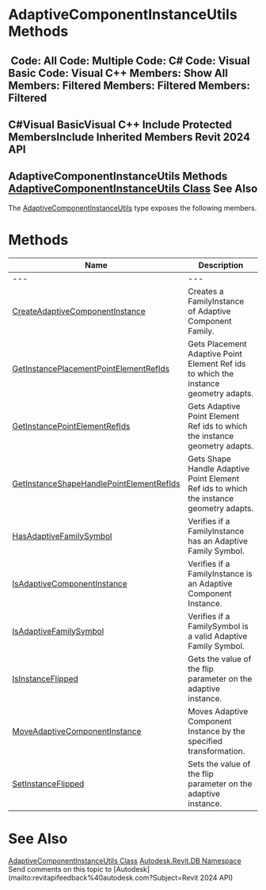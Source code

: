 # AdaptiveComponentInstanceUtils Methods

﻿
 Code: All Code: Multiple Code: C# Code: Visual Basic Code: Visual C++  Members: Show All Members: Filtered Members: Filtered Members: Filtered   
---  
C#Visual BasicVisual C++
Include Protected MembersInclude Inherited Members
Revit 2024 API  
---  
AdaptiveComponentInstanceUtils Methods  
[AdaptiveComponentInstanceUtils Class](786db8ac-a051-37e4-7b4c-dbf286fe9a7c.md "AdaptiveComponentInstanceUtils Class") See Also  
---  
The [AdaptiveComponentInstanceUtils](786db8ac-a051-37e4-7b4c-dbf286fe9a7c.md "AdaptiveComponentInstanceUtils Class") type exposes the following members.
# Methods
| Name | Description |
| --- | --- |
| --- | --- | --- |
| [CreateAdaptiveComponentInstance](a31f0276-f8e6-4a51-9394-379039e14bb0.md "CreateAdaptiveComponentInstance Method") | Creates a FamilyInstance of Adaptive Component Family. |
| [GetInstancePlacementPointElementRefIds](7991d0f9-e792-94b0-1170-0b8ea27e48ed.md "GetInstancePlacementPointElementRefIds Method") | Gets Placement Adaptive Point Element Ref ids to which the instance geometry adapts. |
| [GetInstancePointElementRefIds](b82a3d28-d5e4-c563-8464-5e901cd3c70c.md "GetInstancePointElementRefIds Method") | Gets Adaptive Point Element Ref ids to which the instance geometry adapts. |
| [GetInstanceShapeHandlePointElementRefIds](c8cdec14-61f6-13f8-b927-deefc131acaf.md "GetInstanceShapeHandlePointElementRefIds Method") | Gets Shape Handle Adaptive Point Element Ref ids to which the instance geometry adapts. |
| [HasAdaptiveFamilySymbol](31a84012-d4b7-69a0-13e5-b77501312b07.md "HasAdaptiveFamilySymbol Method") | Verifies if a FamilyInstance has an Adaptive Family Symbol. |
| [IsAdaptiveComponentInstance](a68bade5-58d9-7fea-5070-5a28bb23e3c9.md "IsAdaptiveComponentInstance Method") | Verifies if a FamilyInstance is an Adaptive Component Instance. |
| [IsAdaptiveFamilySymbol](98893a0e-0648-53c4-af07-ae3cb90de489.md "IsAdaptiveFamilySymbol Method") | Verifies if a FamilySymbol is a valid Adaptive Family Symbol. |
| [IsInstanceFlipped](64d00f70-6761-bc18-166d-f6ea722ef51e.md "IsInstanceFlipped Method") | Gets the value of the flip parameter on the adaptive instance. |
| [MoveAdaptiveComponentInstance](088c995c-1d57-efd5-bc7f-7f9a193018aa.md "MoveAdaptiveComponentInstance Method") | Moves Adaptive Component Instance by the specified transformation. |
| [SetInstanceFlipped](e5da2516-4b63-daf8-ec1a-1d70ad73d2d7.md "SetInstanceFlipped Method") | Sets the value of the flip parameter on the adaptive instance. |

# See Also
[AdaptiveComponentInstanceUtils Class](786db8ac-a051-37e4-7b4c-dbf286fe9a7c.md "AdaptiveComponentInstanceUtils Class")
[Autodesk.Revit.DB Namespace](87546ba7-461b-c646-cbb1-2cb8f5bff8b2.md "Autodesk.Revit.DB Namespace")
Send comments on this topic to [Autodesk](mailto:revitapifeedback%40autodesk.com?Subject=Revit 2024 API)